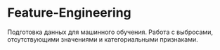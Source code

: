 # Feature-Engineering
Подготовка данных для машинного обучения. Работа с выбросами, отсутствующими значениями и категориальными признаками. 

